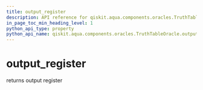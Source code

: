 ```yaml
---
title: output_register
description: API reference for qiskit.aqua.components.oracles.TruthTableOracle.output_register
in_page_toc_min_heading_level: 1
python_api_type: property
python_api_name: qiskit.aqua.components.oracles.TruthTableOracle.output_register
---
```


# output\_register

returns output register

